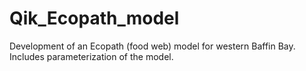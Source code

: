 # Qik_Ecopath_model
Development of an Ecopath (food web) model for western Baffin Bay. Includes parameterization of the model.
